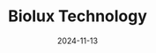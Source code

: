 ---  
layout: startup_page  
title: "Biolux Technology"  
id: "orthopulse.com"  
permalink: "/bioluxtechnologyorthopulse.com11132024/"  
website: "https://www.orthopulse.com/"  
funding_round: "Seed"  
funding_amount: "$4.5M"  
investors: "redalpine, Revere Partners"  
about: "Biolux Technology develops advanced light-accelerated orthodontics. Their flagship product, OrthoPulse®, uses near-infrared light therapy to accelerate tooth movement, reducing treatment time and discomfort. This technology aims to improve patient outcomes and the overall orthodontic experience."  
markets: "Healthtech, Orthodontics, Medical Equipment Manufacturing, Biotechnology, Health Care, Manufacturing, Medical, Medical Device, Wellness"  
hq: "Vienna, Austria"  
founded_year: "2003"  
linkedin: "https://www.linkedin.com/company/biolux-technology"  
twitter: "https://twitter.com/orthopulse"  
instagram: ""  
facebook: "https://web.facebook.com/orthopulse.official/"  
crunchbase: "https://www.crunchbase.com/organization/biolux-research"  
pitchbook: "https://pitchbook.com/profiles/company/147263-50"  

date_display: "13-Nov-2024"  
date: "2024-11-13"

# SEO Optimization  
meta_title: "Biolux Technology - Seed Funding ($4.5M)"  
meta_description: "Biolux Technology, Biolux Technology develops advanced light-accelerated orthodontics. Their flagship product, OrthoPulse®, uses near-infrared light therapy to accelerat..."  
meta_keywords: "Biolux Technology, Healthtech, Orthodontics, Medical Equipment Manufacturing, Biotechnology, Health Care, Manufacturing, Medical, Medical Device, Wellness, Seed funding"  
canonical_url: "https://startup.projectstartups.com/bioluxtechnologyorthopulse.com11132024/"  
---
